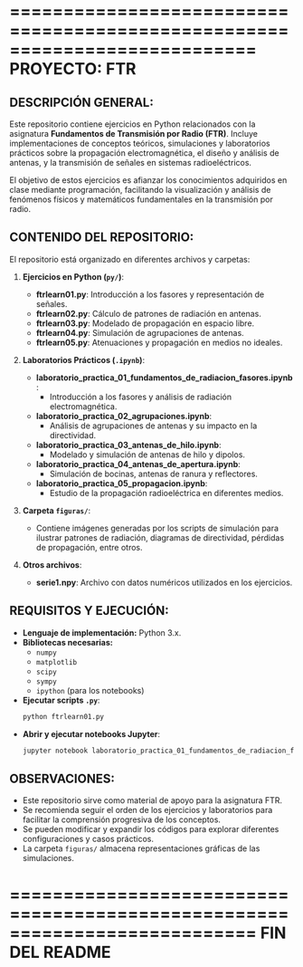 ===========================================================================
                              PROYECTO: FTR
===========================================================================

DESCRIPCIÓN GENERAL:
--------------------
Este repositorio contiene ejercicios en Python relacionados con la asignatura **Fundamentos de Transmisión por Radio (FTR)**. 
Incluye implementaciones de conceptos teóricos, simulaciones y laboratorios prácticos sobre la propagación electromagnética, 
el diseño y análisis de antenas, y la transmisión de señales en sistemas radioeléctricos.

El objetivo de estos ejercicios es afianzar los conocimientos adquiridos en clase mediante programación, facilitando la 
visualización y análisis de fenómenos físicos y matemáticos fundamentales en la transmisión por radio.

CONTENIDO DEL REPOSITORIO:
--------------------------
El repositorio está organizado en diferentes archivos y carpetas:

1. **Ejercicios en Python (`py/`)**:
   - **ftrlearn01.py**: Introducción a los fasores y representación de señales.
   - **ftrlearn02.py**: Cálculo de patrones de radiación en antenas.
   - **ftrlearn03.py**: Modelado de propagación en espacio libre.
   - **ftrlearn04.py**: Simulación de agrupaciones de antenas.
   - **ftrlearn05.py**: Atenuaciones y propagación en medios no ideales.

2. **Laboratorios Prácticos (`.ipynb`)**:
   - **laboratorio_practica_01_fundamentos_de_radiacion_fasores.ipynb**:
     - Introducción a los fasores y análisis de radiación electromagnética.
   - **laboratorio_practica_02_agrupaciones.ipynb**:
     - Análisis de agrupaciones de antenas y su impacto en la directividad.
   - **laboratorio_practica_03_antenas_de_hilo.ipynb**:
     - Modelado y simulación de antenas de hilo y dipolos.
   - **laboratorio_practica_04_antenas_de_apertura.ipynb**:
     - Simulación de bocinas, antenas de ranura y reflectores.
   - **laboratorio_practica_05_propagacion.ipynb**:
     - Estudio de la propagación radioeléctrica en diferentes medios.

3. **Carpeta `figuras/`**:
   - Contiene imágenes generadas por los scripts de simulación para ilustrar patrones de radiación, diagramas de directividad, 
     pérdidas de propagación, entre otros.

4. **Otros archivos**:
   - **serie1.npy**: Archivo con datos numéricos utilizados en los ejercicios.

REQUISITOS Y EJECUCIÓN:
-----------------------
- **Lenguaje de implementación:** Python 3.x.
- **Bibliotecas necesarias:** 
  - `numpy`
  - `matplotlib`
  - `scipy`
  - `sympy`
  - `ipython` (para los notebooks)
- **Ejecutar scripts `.py`**:
  ```bash
  python ftrlearn01.py
  ```
- **Abrir y ejecutar notebooks Jupyter**:
  ```bash
  jupyter notebook laboratorio_practica_01_fundamentos_de_radiacion_fasores.ipynb
  ```

OBSERVACIONES:
--------------
- Este repositorio sirve como material de apoyo para la asignatura FTR.
- Se recomienda seguir el orden de los ejercicios y laboratorios para facilitar la comprensión progresiva de los conceptos.
- Se pueden modificar y expandir los códigos para explorar diferentes configuraciones y casos prácticos.
- La carpeta `figuras/` almacena representaciones gráficas de las simulaciones.

===========================================================================
                             FIN DEL README
===========================================================================

